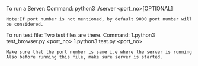 To run a Server:
Command:
python3 ./server <port_no>[OPTIONAL]

    Note:If port number is not mentioned, by default 9000 port number will be considered.

To run test file: Two test files are there.
Command:
1.python3 test_browser.py <port_no>
1.python3 test.py <port_no>

    Make sure that the port number is same i.e where the server is running
    Also before running this file, make sure server is started.

